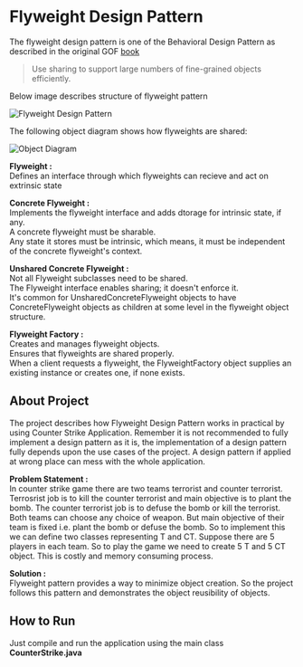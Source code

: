 # Flyweight Design Pattern

The flyweight design pattern is one of the Behavioral Design Pattern as described in the original GOF [book](https://github.com/amanver16/ebooks_cheatsheets/blob/master/PDF/Design%20Patterns%20-%20Elements%20of%20Reusable%20Object%20Oriented%20Software%20-%20GOF.pdf)

> Use sharing to support large numbers of fine-grained objects efficiently. 

Below image describes structure of flyweight pattern  

![Flyweight Design Pattern](https://github.com/amanver16/ebooks_cheatsheets/blob/master/Images/Flyweight%20Design%20Pattern.jpg)  

The following object diagram shows how flyweights are shared: 

![Object Diagram](https://github.com/amanver16/ebooks_cheatsheets/blob/master/Images/Flyweight%20Object%20Diagram.jpg)  

**Flyweight :**  
Defines an interface through which flyweights can recieve and act on extrinsic state

**Concrete Flyweight :**  
Implements the flyweight interface and adds dtorage for intrinsic state, if any.  
A concrete flyweight must be sharable.  
Any state it stores must be intrinsic, which means, it must be independent of the concrete flyweight's context.  

**Unshared Concrete Flyweight :**  
Not all Flyweight subclasses need to be shared.  
The Flyweight interface enables sharing; it doesn't enforce it.  
It's common for UnsharedConcreteFlyweight objects to have ConcreteFlyweight objects as children at some level in the flyweight object structure.

**Flyweight Factory :**  
Creates and manages flyweight objects.  
Ensures that flyweights are shared properly.  
When a client requests a flyweight, the FlyweightFactory object supplies an existing instance or creates one, if none exists. 

## About Project
The project describes how Flyweight Design Pattern works in practical by using Counter Strike Application. Remember it is not recommended to fully implement a design pattern as it is, the implementation of a design pattern fully depends upon the use cases of the project. A design pattern if applied at wrong place can mess with the whole application.  

**Problem Statement :**  
In counter strike game there are two teams terrorist and counter terrorist. Terrosrist job is to kill the counter terrorist and main objective is to plant the bomb. The counter terrorist job is to defuse the bomb or kill the terrorist. Both teams can choose any choice of weapon. But main objective of their team is fixed i.e. plant the bomb or defuse the bomb. So to implement this we can define two classes representing T and CT. Suppose there are 5 players in each team. So to play the game we need to create 5 T and 5 CT object. This is costly and memory consuming process.

**Solution :**  
Flyweight pattern provides a way to minimize object creation. So the project follows this pattern and demonstrates the object reusibility of objects.

## How to Run 
Just compile and run the application using the main class **CounterStrike.java**
